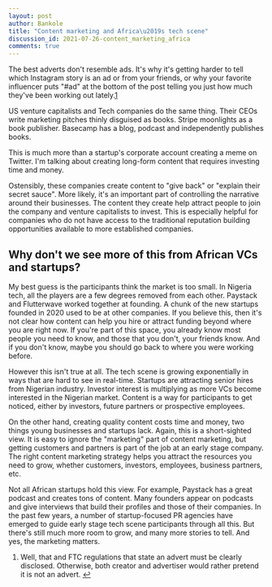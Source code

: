 ```yaml
---
layout: post
author: Bankole
title: "Content marketing and Africa\u2019s tech scene"
discussion_id: 2021-07-26-content_marketing_africa
comments: true
---
```


The best adverts don't resemble ads. It's why it's getting harder to tell which
Instagram story is an ad or from your friends, or why your favorite influencer
puts "#ad" at the bottom of the post telling you just how much they've been
working out lately.[1]("#fn1")

US venture capitalists and Tech companies do the same thing. Their CEOs write
marketing pitches thinly disguised as books. Stripe moonlights as a book
publisher. Basecamp has a blog, podcast and independently publishes books.

This is much more than a startup's corporate account creating a meme on Twitter.
I'm talking about creating long-form content that requires investing time and
money.

Ostensibly, these companies create content to "give back" or "explain their
secret sauce". More likely, it's an important part of controlling the narrative
around their businesses. The content they create help attract people to join the
company and venture capitalists to invest. This is especially helpful for
companies who do not have access to the traditional reputation building
opportunities available to more established companies.

## Why don't we see more of this from African VCs and startups?

My best guess is the participants think the market is too small. In Nigeria
tech, all the players are a few degrees removed from each other. Paystack and
Flutterwave worked together at founding. A chunk of the new startups founded in
2020 used to be at other companies. If you believe this, then it's not clear how
content can help you hire or attract funding beyond where you are right now. If
you're part of this space, you already know most people you need to know, and
those that you don't, your friends know. And if you don't know, maybe you should
go back to where you were working before.

However this isn't true at all. The tech scene is growing exponentially in ways
that are hard to see in real-time. Startups are attracting senior hires from
Nigerian industry. Investor interest is multiplying as more VCs become
interested in the Nigerian market. Content is a way for participants to get
noticed, either by investors, future partners or prospective employees.

On the other hand, creating quality content costs time and money, two things
young businesses and startups lack. Again, this is a short-sighted view. It is
easy to ignore the "marketing" part of content marketing, but getting customers
and partners is part of the job at an early stage company. The right content
marketing strategy helps you attract the resources you need to grow, whether
customers, investors, employees, business partners, etc.

Not all African startups hold this view. For example, Paystack has a great
podcast and creates tons of content. Many founders appear on podcasts and give
interviews that build their profiles and those of their companies. In the past
few years, a number of startup-focused PR agencies have emerged to guide early
stage tech scene participants through all this. But there's still much more room
to grow, and many more stories to tell. And yes, the marketing matters.

1. Well, that and FTC regulations that state an advert must be clearly disclosed. Otherwise, both creator and advertiser would rather pretend it is not an advert. [↩︎]("#ffn1")
